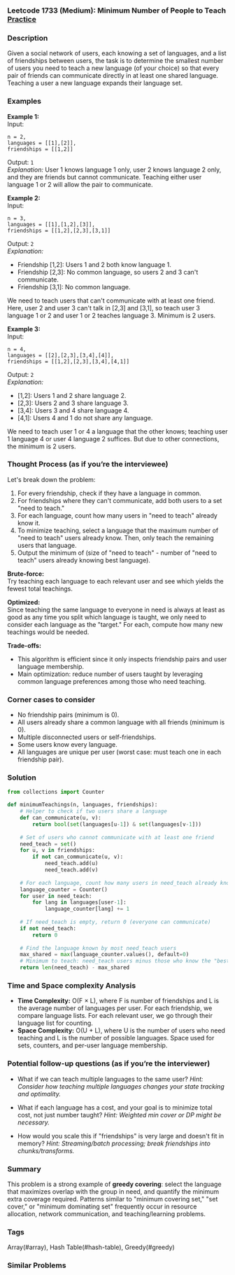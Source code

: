 ### Leetcode 1733 (Medium): Minimum Number of People to Teach [Practice](https://leetcode.com/problems/minimum-number-of-people-to-teach)

### Description  
Given a social network of users, each knowing a set of languages, and a list of friendships between users, the task is to determine the smallest number of users you need to teach a new language (of your choice) so that every pair of friends can communicate directly in at least one shared language. Teaching a user a new language expands their language set.

### Examples  

**Example 1:**  
Input:  
```
n = 2, 
languages = [[1],[2]], 
friendships = [[1,2]]
```
Output: `1`  
*Explanation:* User 1 knows language 1 only, user 2 knows language 2 only, and they are friends but cannot communicate. Teaching either user language 1 or 2 will allow the pair to communicate.

**Example 2:**  
Input:  
```
n = 3,
languages = [[1],[1,2],[3]],
friendships = [[1,2],[2,3],[3,1]]
```
Output: `2`  
*Explanation:*  
- Friendship [1,2]: Users 1 and 2 both know language 1.
- Friendship [2,3]: No common language, so users 2 and 3 can't communicate.
- Friendship [3,1]: No common language.
  
We need to teach users that can't communicate with at least one friend. Here, user 2 and user 3 can't talk in [2,3] and [3,1], so teach user 3 language 1 or 2 and user 1 or 2 teaches language 3. Minimum is 2 users.

**Example 3:**  
Input:  
```
n = 4,
languages = [[2],[2,3],[3,4],[4]],
friendships = [[1,2],[2,3],[3,4],[4,1]]
```
Output: `2`  
*Explanation:*  
- [1,2]: Users 1 and 2 share language 2.
- [2,3]: Users 2 and 3 share language 3.
- [3,4]: Users 3 and 4 share language 4.
- [4,1]: Users 4 and 1 do not share any language.

We need to teach user 1 or 4 a language that the other knows; teaching user 1 language 4 or user 4 language 2 suffices. But due to other connections, the minimum is 2 users.

### Thought Process (as if you’re the interviewee)  
Let's break down the problem:

1. For every friendship, check if they have a language in common.
2. For friendships where they can't communicate, add both users to a set "need to teach."
3. For each language, count how many users in "need to teach" already know it.
4. To minimize teaching, select a language that the maximum number of "need to teach" users already know. Then, only teach the remaining users that language.
5. Output the minimum of (size of "need to teach" - number of "need to teach" users already knowing best language).

**Brute-force:**  
Try teaching each language to each relevant user and see which yields the fewest total teachings.

**Optimized:**  
Since teaching the same language to everyone in need is always at least as good as any time you split which language is taught, we only need to consider each language as the "target." For each, compute how many new teachings would be needed.

**Trade-offs:**  
- This algorithm is efficient since it only inspects friendship pairs and user language membership.
- Main optimization: reduce number of users taught by leveraging common language preferences among those who need teaching.

### Corner cases to consider  
- No friendship pairs (minimum is 0).
- All users already share a common language with all friends (minimum is 0).
- Multiple disconnected users or self-friendships.
- Some users know every language.
- All languages are unique per user (worst case: must teach one in each friendship pair).

### Solution

```python
from collections import Counter

def minimumTeachings(n, languages, friendships):
    # Helper to check if two users share a language
    def can_communicate(u, v):
        return bool(set(languages[u-1]) & set(languages[v-1]))
    
    # Set of users who cannot communicate with at least one friend
    need_teach = set()
    for u, v in friendships:
        if not can_communicate(u, v):
            need_teach.add(u)
            need_teach.add(v)
    
    # For each language, count how many users in need_teach already know it
    language_counter = Counter()
    for user in need_teach:
        for lang in languages[user-1]:
            language_counter[lang] += 1
    
    # If need_teach is empty, return 0 (everyone can communicate)
    if not need_teach:
        return 0
    
    # Find the language known by most need_teach users
    max_shared = max(language_counter.values(), default=0)
    # Minimum to teach: need_teach users minus those who know the "best" language
    return len(need_teach) - max_shared
```

### Time and Space complexity Analysis  

- **Time Complexity:** O(F × L), where F is number of friendships and L is the average number of languages per user. For each friendship, we compare language lists. For each relevant user, we go through their language list for counting.
- **Space Complexity:** O(U + L), where U is the number of users who need teaching and L is the number of possible languages. Space used for sets, counters, and per-user language membership.

### Potential follow-up questions (as if you’re the interviewer)  

- What if we can teach multiple languages to the same user?
  *Hint: Consider how teaching multiple languages changes your state tracking and optimality.*

- What if each language has a cost, and your goal is to minimize total cost, not just number taught?
  *Hint: Weighted min cover or DP might be necessary.*

- How would you scale this if "friendships" is very large and doesn't fit in memory?
  *Hint: Streaming/batch processing; break friendships into chunks/transforms.*

### Summary
This problem is a strong example of **greedy covering**: select the language that maximizes overlap with the group in need, and quantify the minimum extra coverage required. Patterns similar to "minimum covering set," "set cover," or "minimum dominating set" frequently occur in resource allocation, network communication, and teaching/learning problems.

### Tags
Array(#array), Hash Table(#hash-table), Greedy(#greedy)

### Similar Problems
